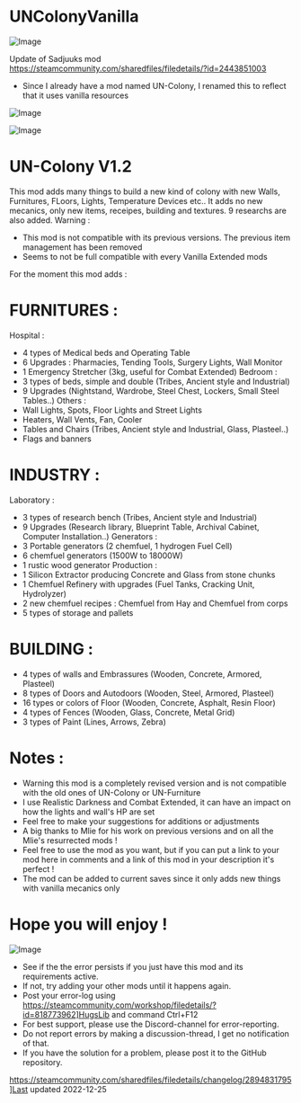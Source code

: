 # UNColonyVanilla

![Image](https://i.imgur.com/buuPQel.png)

Update of Sadjuuks mod
https://steamcommunity.com/sharedfiles/filedetails/?id=2443851003

- Since I already have a mod named UN-Colony, I renamed this to reflect that it uses vanilla resources

![Image](https://i.imgur.com/pufA0kM.png)

	
![Image](https://i.imgur.com/Z4GOv8H.png)

# UN-Colony V1.2


This mod adds many things to build a new kind of colony with new Walls, Furnitures, FLoors, Lights, Temperature Devices etc..
It adds no new mecanics, only new items, receipes, building and textures. 9 researchs are also added.
Warning : 
- This mod is not compatible with its previous versions. The previous item management has been removed
- Seems to not be full compatible with every Vanilla Extended mods


For the moment this mod adds :

# FURNITURES :

Hospital :
- 4 types of Medical beds and Operating Table
- 6 Upgrades : Pharmacies, Tending Tools, Surgery Lights, Wall Monitor
- 1 Emergency Stretcher (3kg, useful for Combat Extended)
Bedroom :
- 3 types of beds, simple and double (Tribes, Ancient style and Industrial)
- 9 Upgrades (Nightstand, Wardrobe, Steel Chest, Lockers, Small Steel Tables..)
Others :
- Wall Lights, Spots,  Floor Lights and Street Lights
- Heaters, Wall Vents, Fan, Cooler
- Tables and Chairs (Tribes, Ancient style and Industrial, Glass, Plasteel..)
- Flags and banners


# INDUSTRY :

Laboratory :
- 3 types of research bench (Tribes, Ancient style and Industrial)
- 9 Upgrades (Research library, Blueprint Table, Archival Cabinet, Computer Installation..)
Generators :
- 3 Portable generators (2 chemfuel, 1 hydrogen Fuel Cell)
- 6 chemfuel generators (1500W to 18000W)
- 1 rustic wood generator
Production :
- 1 Silicon Extractor producing Concrete and Glass from stone chunks
- 1 Chemfuel Refinery with upgrades (Fuel Tanks, Cracking Unit, Hydrolyzer)
- 2 new chemfuel recipes : Chemfuel from Hay and Chemfuel from corps
- 5 types of storage and pallets


# BUILDING :

- 4 types of walls and Embrassures (Wooden, Concrete, Armored, Plasteel)
- 8 types of Doors and Autodoors (Wooden, Steel, Armored, Plasteel)
- 16 types or colors of Floor (Wooden, Concrete, Asphalt, Resin Floor)
- 4 types of Fences (Wooden, Glass, Concrete, Metal Grid)
- 3 types of Paint (Lines, Arrows, Zebra)


# Notes : 

- Warning this mod is a completely revised version and is not compatible with the old ones of UN-Colony or UN-Furniture
- I use Realistic Darkness and Combat Extended, it can have an impact on how the lights and wall's HP are set
- Feel free to make your suggestions for additions or adjustments
- A big thanks to Mlie for his work on previous versions and on all the Mlie's resurrected mods !
- Feel free to use the mod as you want, but if you can put a link to your mod here in comments and a link of this mod in your description it's perfect !
- The mod can be added to current saves since it only adds new things with vanilla mecanics only

# Hope you will enjoy !

	
![Image](https://i.imgur.com/PwoNOj4.png)



-  See if the the error persists if you just have this mod and its requirements active.
-  If not, try adding your other mods until it happens again.
-  Post your error-log using https://steamcommunity.com/workshop/filedetails/?id=818773962]HugsLib and command Ctrl+F12
-  For best support, please use the Discord-channel for error-reporting.
-  Do not report errors by making a discussion-thread, I get no notification of that.
-  If you have the solution for a problem, please post it to the GitHub repository.


https://steamcommunity.com/sharedfiles/filedetails/changelog/2894831795]Last updated 2022-12-25
